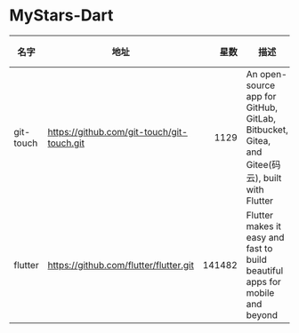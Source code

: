 # MyStars-Dart
|  名字   |                   地址                   | 星数 |                                            描述                                            |语言| 大小 |
|---------|------------------------------------------|-----:|--------------------------------------------------------------------------------------------|----|------|
|git-touch|https://github.com/git-touch/git-touch.git|  1129|An open-source app for GitHub, GitLab, Bitbucket, Gitea, and Gitee(码云), built with Flutter|Dart|11 KB |
|flutter  |https://github.com/flutter/flutter.git    |141482|Flutter makes it easy and fast to build beautiful apps for mobile and beyond                |Dart|197 KB|
